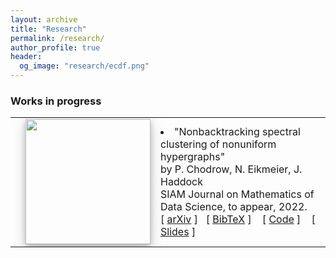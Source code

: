 ```yaml
---
layout: archive
title: "Research"
permalink: /research/
author_profile: true
header:
  og_image: "research/ecdf.png"
---
```


### Works in progress ###

<table style="border: none;" align="center" border="0px" width="100%"><tbody><tr><td style="border: none;" width="1%"></td><td style="border: none;" width="27%"> <img alt="" src="../images/hypergraph.png" class="left" width="200" style="box-shadow: 0 4px 8px 0 rgba(0, 0, 0, 0.2), 0 6px 20px 0 rgba(0, 0, 0, 0.19);"></td><td style="border: none;" width="90%"><li>"Nonbacktracking spectral clustering of nonuniform hypergraphs" <br> by P. Chodrow, N. Eikmeier, J. Haddock <br> SIAM Journal on Mathematics of Data Science, to appear, 2022. <br> [ <a href="https://arxiv.org/abs/2204.13586">arXiv</a> ]&nbsp;&nbsp; [ <a onclick="help_click(help130, &quot;@article{CEH22,<br>title={Nonbacktracking spectral clustering of nonuniform hypergraphs},<br>author={Chodrow, P. and Eikmeier, N. and Haddock, J.},<br>journal={SIAM Journal on Mathematics of Data Science},<br>note={to appear},<br>year={2023}}&quot;)" href="javascript:;">BibTeX</a> ] &nbsp;&nbsp; [ <a href="https://github.com/jamiehadd/HypergraphSpectralClustering">Code</a> ] &nbsp;&nbsp; [ <a href="../slides/hypergraphcommdetection.pdf">Slides</a> ]<div id="help130"></div></li></td></tr></tbody></table>